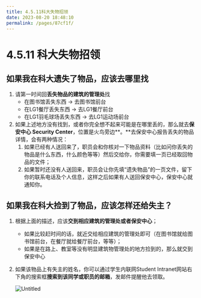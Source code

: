 ```yaml
---
title: 4.5.11科大失物招领
date: 2023-08-20 18:48:10
permalink: /pages/87cf1f/
---
```

# 4.5.11 科大失物招领

## 如果我在科大遗失了物品，应该去哪里找

1. 请第一时间回**丢失物品的建筑的管理处**找
    - 在图书馆丢失东西 → 去图书馆前台
    - 在LG1餐厅丢失东西 → 去LG1餐厅前台
    - 在LG1羽毛球场丢失东西 → 去LG1运动场前台
2. 如果上述地方没有找到，或者你完全想不起来可能是在哪里丢的，那么就去**保安中心 Security Center**，位置是火鸟旁边**。**去保安中心报告丢失的物品详情，会有两种情况：
    1. 如果已经有人送回来了，职员会和你核对一下物品资料（比如问你丢失的物品是什么东西，什么颜色等等）然后交给你，你需要填一页已经取回物品的文件；
    2. 如果暂时还没有人送回来，职员会让你先填“遗失物品”的一页文件，留下你的联系电话及个人信息，这样之后如果有人送回保安中心，保安中心就通知你。

## 如果我在科大捡到了物品，应该怎样还给失主？

1. 根据上面的描述，应该**交到相应建筑的管理处或者保安中心**；
    - 如果比较赶时间的话，就近交给相应建筑的管理处即可（在图书馆就给图书馆前台，在餐厅就给餐厅前台，等等）；
    - 如果是在路上、教室等没有明显建筑物管理处的地方捡到的，那么就交到保安中心
2. 如果该物品上有失主的姓名，你可以通过学生内联网Student Intranet网站右下角的搜索框**搜索到该同学或职员的邮箱**，发邮件提醒他去领取。
    
    ![Untitled](https://cdn.staticaly.com/gh/jerry01777/picx-images-hosting@master/20230820/Untitled-(11).5rvdnrk1vno0.webp)
    